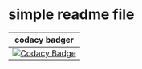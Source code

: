 # simple readme file
| codacy badger  |
|---|
| [![Codacy Badge](https://api.codacy.com/project/badge/Grade/21e99942b03848659f26acccb9ebbd6b)](https://app.codacy.com/gh/sandybeats/simple?utm_source=github.com&utm_medium=referral&utm_content=sandybeats/simple&utm_campaign=Badge_Grade)  |
